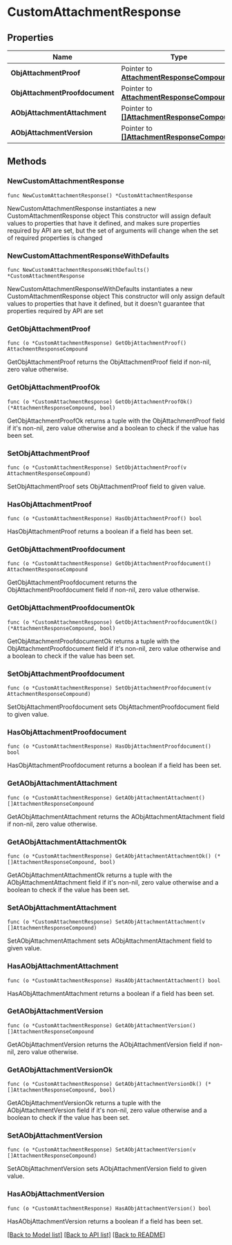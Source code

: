 # CustomAttachmentResponse

## Properties

Name | Type | Description | Notes
------------ | ------------- | ------------- | -------------
**ObjAttachmentProof** | Pointer to [**AttachmentResponseCompound**](AttachmentResponseCompound.md) |  | [optional] 
**ObjAttachmentProofdocument** | Pointer to [**AttachmentResponseCompound**](AttachmentResponseCompound.md) |  | [optional] 
**AObjAttachmentAttachment** | Pointer to [**[]AttachmentResponseCompound**](AttachmentResponseCompound.md) |  | [optional] 
**AObjAttachmentVersion** | Pointer to [**[]AttachmentResponseCompound**](AttachmentResponseCompound.md) |  | [optional] 

## Methods

### NewCustomAttachmentResponse

`func NewCustomAttachmentResponse() *CustomAttachmentResponse`

NewCustomAttachmentResponse instantiates a new CustomAttachmentResponse object
This constructor will assign default values to properties that have it defined,
and makes sure properties required by API are set, but the set of arguments
will change when the set of required properties is changed

### NewCustomAttachmentResponseWithDefaults

`func NewCustomAttachmentResponseWithDefaults() *CustomAttachmentResponse`

NewCustomAttachmentResponseWithDefaults instantiates a new CustomAttachmentResponse object
This constructor will only assign default values to properties that have it defined,
but it doesn't guarantee that properties required by API are set

### GetObjAttachmentProof

`func (o *CustomAttachmentResponse) GetObjAttachmentProof() AttachmentResponseCompound`

GetObjAttachmentProof returns the ObjAttachmentProof field if non-nil, zero value otherwise.

### GetObjAttachmentProofOk

`func (o *CustomAttachmentResponse) GetObjAttachmentProofOk() (*AttachmentResponseCompound, bool)`

GetObjAttachmentProofOk returns a tuple with the ObjAttachmentProof field if it's non-nil, zero value otherwise
and a boolean to check if the value has been set.

### SetObjAttachmentProof

`func (o *CustomAttachmentResponse) SetObjAttachmentProof(v AttachmentResponseCompound)`

SetObjAttachmentProof sets ObjAttachmentProof field to given value.

### HasObjAttachmentProof

`func (o *CustomAttachmentResponse) HasObjAttachmentProof() bool`

HasObjAttachmentProof returns a boolean if a field has been set.

### GetObjAttachmentProofdocument

`func (o *CustomAttachmentResponse) GetObjAttachmentProofdocument() AttachmentResponseCompound`

GetObjAttachmentProofdocument returns the ObjAttachmentProofdocument field if non-nil, zero value otherwise.

### GetObjAttachmentProofdocumentOk

`func (o *CustomAttachmentResponse) GetObjAttachmentProofdocumentOk() (*AttachmentResponseCompound, bool)`

GetObjAttachmentProofdocumentOk returns a tuple with the ObjAttachmentProofdocument field if it's non-nil, zero value otherwise
and a boolean to check if the value has been set.

### SetObjAttachmentProofdocument

`func (o *CustomAttachmentResponse) SetObjAttachmentProofdocument(v AttachmentResponseCompound)`

SetObjAttachmentProofdocument sets ObjAttachmentProofdocument field to given value.

### HasObjAttachmentProofdocument

`func (o *CustomAttachmentResponse) HasObjAttachmentProofdocument() bool`

HasObjAttachmentProofdocument returns a boolean if a field has been set.

### GetAObjAttachmentAttachment

`func (o *CustomAttachmentResponse) GetAObjAttachmentAttachment() []AttachmentResponseCompound`

GetAObjAttachmentAttachment returns the AObjAttachmentAttachment field if non-nil, zero value otherwise.

### GetAObjAttachmentAttachmentOk

`func (o *CustomAttachmentResponse) GetAObjAttachmentAttachmentOk() (*[]AttachmentResponseCompound, bool)`

GetAObjAttachmentAttachmentOk returns a tuple with the AObjAttachmentAttachment field if it's non-nil, zero value otherwise
and a boolean to check if the value has been set.

### SetAObjAttachmentAttachment

`func (o *CustomAttachmentResponse) SetAObjAttachmentAttachment(v []AttachmentResponseCompound)`

SetAObjAttachmentAttachment sets AObjAttachmentAttachment field to given value.

### HasAObjAttachmentAttachment

`func (o *CustomAttachmentResponse) HasAObjAttachmentAttachment() bool`

HasAObjAttachmentAttachment returns a boolean if a field has been set.

### GetAObjAttachmentVersion

`func (o *CustomAttachmentResponse) GetAObjAttachmentVersion() []AttachmentResponseCompound`

GetAObjAttachmentVersion returns the AObjAttachmentVersion field if non-nil, zero value otherwise.

### GetAObjAttachmentVersionOk

`func (o *CustomAttachmentResponse) GetAObjAttachmentVersionOk() (*[]AttachmentResponseCompound, bool)`

GetAObjAttachmentVersionOk returns a tuple with the AObjAttachmentVersion field if it's non-nil, zero value otherwise
and a boolean to check if the value has been set.

### SetAObjAttachmentVersion

`func (o *CustomAttachmentResponse) SetAObjAttachmentVersion(v []AttachmentResponseCompound)`

SetAObjAttachmentVersion sets AObjAttachmentVersion field to given value.

### HasAObjAttachmentVersion

`func (o *CustomAttachmentResponse) HasAObjAttachmentVersion() bool`

HasAObjAttachmentVersion returns a boolean if a field has been set.


[[Back to Model list]](../README.md#documentation-for-models) [[Back to API list]](../README.md#documentation-for-api-endpoints) [[Back to README]](../README.md)


